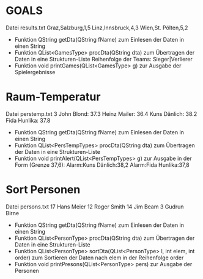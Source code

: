 # GOALS

Datei results.txt
Graz,Salzburg,1,5
Linz,Innsbruck,4,3
Wien,St. Pölten,5,2

- Funktion QString getDta(QString fName)
   zum Einlesen der Daten in einen String
- Funktion QList\<GamesType\> procDta(QString dta)
   zum Übertragen der Daten in eine Strukturen-Liste
   Reihenfolge der Teams: Sieger|Verlierer
- Funktion void printGames(QList\<GamesType\> g)
   zur Ausgabe der Spielergebnisse

# Raum-Temperatur

Datei perstemp.txt
3
John Blond: 37.3
Heinz Mailer: 36.4
Kuns Dänlich: 38.2
Fida Hunlika: 37.8

- Funktion QString getDta(QString fName)
   zum Einlesen der Daten in einen String
- Funktion QList\<PersTempTypes\> procDta(QString dta)
   zum Übertragen der Daten in eine Strukturen-Liste
- Funktion void printAlert(QList\<PersTempTypes\> g)
   zur Ausgabe in der Form (Grenze 37,6):
   Alarm:Kuns Dänlich:38,2
   Alarm:Fida Hunlika:37,8

# Sort Personen

Datei persons.txt
17 Hans Meier
12 Roger Smith
14 Jim Beam
3 Gudrun Birne

- Funktion QString getDta(QString fName)
   zum Einlesen der Daten in einen String
- Funktion QList\<PersonType\> procDta(QString dta)
   zum Übertragen der Daten in eine Strukturen-Liste
- Funktion QList\<PersonType\> sortDta(QList\<PersonType\> l, int elem, int order)
   zum Sortieren der Daten nach elem in der Reihenfolge order
- Funktion void printPresons(QList\<PersonType\> pers)
   zur Ausgabe der Personen
